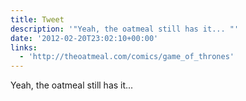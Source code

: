 ```yaml
---
title: Tweet
description: '"Yeah, the oatmeal still has it... "'
date: '2012-02-20T23:02:10+00:00'
links:
  - 'http://theoatmeal.com/comics/game_of_thrones'
---
```

Yeah, the oatmeal still has it... 
